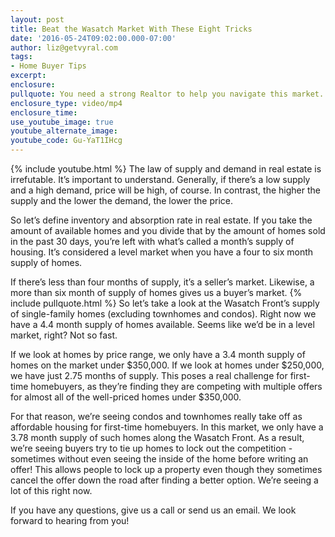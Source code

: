 ```yaml
---
layout: post
title: Beat the Wasatch Market With These Eight Tricks
date: '2016-05-24T09:02:00.000-07:00'
author: liz@getvyral.com
tags:
- Home Buyer Tips
excerpt:
enclosure:
pullquote: You need a strong Realtor to help you navigate this market.
enclosure_type: video/mp4
enclosure_time:
use_youtube_image: true
youtube_alternate_image:
youtube_code: Gu-YaT1IHcg
---
```

{% include youtube.html %}
The law of supply and demand in real estate is irrefutable. It’s important to understand. Generally, if there’s a low supply and a high demand, price will be high, of course. In contrast, the higher the supply and the lower the demand, the lower the price.

 So let’s define inventory and absorption rate in real estate. If you take the amount of available homes and you divide that by the amount of homes sold in the past 30 days, you’re left with what’s called a month’s supply of housing. It’s considered a level market when you have a four to six month supply of homes.

 If there’s less than four months of supply, it’s a seller’s market. Likewise, a more than six month of supply of homes gives us a buyer’s market. 
{% include pullquote.html %}
So let’s take a look at the Wasatch Front’s supply of single-family homes (excluding townhomes and condos). Right now we have a 4.4 month supply of homes available. Seems like we’d be in a level market, right? Not so fast.

 If we look at homes by price range, we only have a 3.4 month supply of homes on the market under $350,000. If we look at homes under $250,000, we have just 2.75 months of supply. This poses a real challenge for first-time homebuyers, as they’re finding they are competing with multiple offers for almost all of the well-priced homes under $350,000.

 For that reason, we’re seeing condos and townhomes really take off as affordable housing for first-time homebuyers. In this market, we only have a 3.78 month supply of such homes along the Wasatch Front. As a result, we’re seeing buyers try to tie up homes to lock out the competition - sometimes without even seeing the inside of the home before writing an offer! This allows people to lock up a property even though they sometimes cancel the offer down the road after finding a better option. We’re seeing a lot of this right now.

 If you have any questions, give us a call or send us an email. We look forward to hearing from you!
